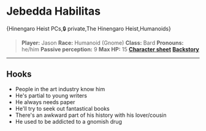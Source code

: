 # Jebedda Habilitas

{Hinengaro Heist PCs,🔒 private,The Hinengaro Heist,Humanoids}

> **Player:** Jason
> **Race:** Humanoid (Gnome)
> **Class:** Bard
> **Pronouns:** he/him
> **Passive perception:** 9
> **Max HP:** 15
> **[Character sheet](images/TAG/Jebedda_Sheet.pdf)**
> **[Backstory](images/TAG/Jebedda_Backstory.pdf)**

---

## **Hooks**

- People in the art industry know him
- He's partial to young writers
- He always needs paper
- He'll try to seek out fantastical books
- There's an awkward part of his history with his lover/cousin
- He used to be addicted to a gnomish drug
